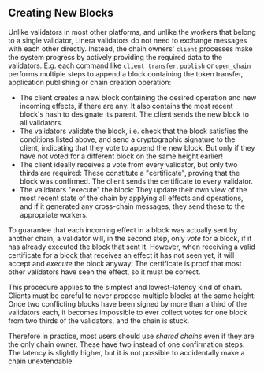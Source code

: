 ## Creating New Blocks

Unlike validators in most other platforms, and unlike the workers that belong to a single
validator, Linera validators do not need to exchange messages with each other directly.
Instead, the chain owners' `client` processes make the system progress by actively
providing the required data to the validators. E.g. each command like `client transfer`,
`publish` or `open_chain` performs multiple steps to append a block containing the
token transfer, application publishing or chain creation operation:

- The client creates a new block containing the desired operation and new incoming
  effects, if there are any. It also contains the most recent block's hash to designate
  its parent. The client sends the new block to all validators.
- The validators validate the block, i.e. check that the block satisfies the conditions
  listed above, and send a cryptographic signature to the client, indicating that they
  vote to append the new block. But only if they have not voted for a different block on
  the same height earlier!
- The client ideally receives a vote from every validator, but only two thirds are
  required: These constitute a "certificate", proving that the block was confirmed.
  The client sends the certificate to every validator.
- The validators "execute" the block: They update their own view of the most recent state
  of the chain by applying all effects and operations, and if it generated any cross-chain
  messages, they send these to the appropriate workers.

To guarantee that each incoming effect in a block was actually sent by another chain,
a validator will, in the second step, only _vote_ for a block, if it has already executed
the block that sent it.
However, when receiving a valid certificate for a block that receives an effect it has not
seen yet, it will accept and _execute_ the block anyway: The certificate is proof that most
other validators have seen the effect, so it must be correct.

This procedure applies to the simplest and lowest-latency kind of chain. Clients must be
careful to never propose multiple blocks at the same height: Once two conflicting blocks
have been signed by more than a third of the validators each, it becomes impossible to
ever collect votes for one block from two thirds of the validators, and the chain is
stuck.

Therefore in practice, most users should use _shared chains_ even if they are the only
chain owner. These have two instead of one confirmation steps. The latency is slightly
higher, but it is not possible to accidentally make a chain unextendable.
